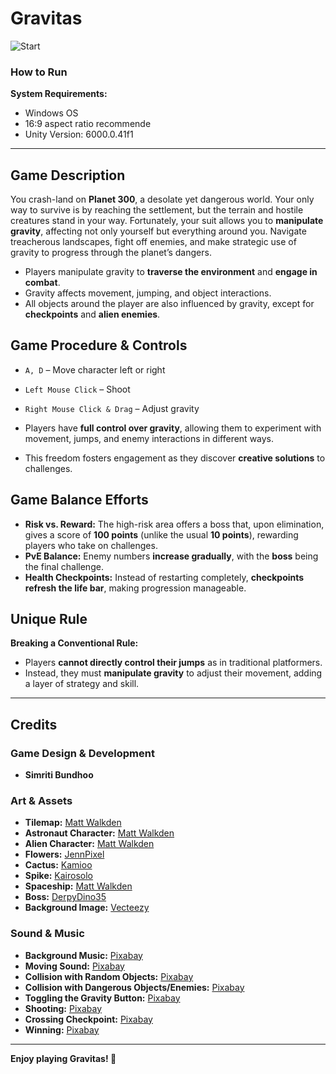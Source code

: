 # Gravitas
![Start](https://github.com/user-attachments/assets/5d0eddf8-e3a4-4fa7-817c-b34f2385e3b1)

### How to Run
**System Requirements:**
- Windows OS
- 16:9 aspect ratio recommende
- Unity Version: 6000.0.41f1  
---
## Game Description
You crash-land on **Planet 300**, a desolate yet dangerous world. Your only way to survive is by reaching the settlement, but the terrain and hostile creatures stand in your way. Fortunately, your suit allows you to **manipulate gravity**, affecting not only yourself but everything around you. Navigate treacherous landscapes, fight off enemies, and make strategic use of gravity to progress through the planet’s dangers.

- Players manipulate gravity to **traverse the environment** and **engage in combat**.
- Gravity affects movement, jumping, and object interactions.
- All objects around the player are also influenced by gravity, except for **checkpoints** and **alien enemies**.

## Game Procedure & Controls
- `A, D` – Move character left or right
- `Left Mouse Click` – Shoot
- `Right Mouse Click & Drag` – Adjust gravity


- Players have **full control over gravity**, allowing them to experiment with movement, jumps, and enemy interactions in different ways.
- This freedom fosters engagement as they discover **creative solutions** to challenges.

## Game Balance Efforts
- **Risk vs. Reward:** The high-risk area offers a boss that, upon elimination, gives a score of **100 points** (unlike the usual **10 points**), rewarding players who take on challenges.
- **PvE Balance:** Enemy numbers **increase gradually**, with the **boss** being the final challenge.
- **Health Checkpoints:** Instead of restarting completely, **checkpoints refresh the life bar**, making progression manageable.

## Unique Rule
**Breaking a Conventional Rule:**
- Players **cannot directly control their jumps** as in traditional platformers.
- Instead, they must **manipulate gravity** to adjust their movement, adding a layer of strategy and skill.
---
## Credits
### **Game Design & Development**
- **Simriti Bundhoo**

### **Art & Assets**
- **Tilemap:** [Matt Walkden](https://mattwalkden.itch.io/free-space-runner-pack)
- **Astronaut Character:** [Matt Walkden](https://mattwalkden.itch.io/free-space-runner-pack)
- **Alien Character:** [Matt Walkden](https://mattwalkden.itch.io/free-space-runner-pack)
- **Flowers:** [JennPixel](https://jennpixel.itch.io/free-flower-pack-12-icons)
- **Cactus:** [Kamioo](https://kamioo.itch.io/pixel-cactus)
- **Spike:** [Kairosolo](https://kairosolo.itch.io/simple-pixel-art-spikes)
- **Spaceship:** [Matt Walkden](https://mattwalkden.itch.io/lunar-battle-pack)
- **Boss:** [DerpyDino35](https://derpydino35.itch.io/alien-pack)
- **Background Image:** [Vecteezy](https://www.vecteezy.com/vector-art/48382235-pixel-art-planet-surface-space-arcade-8-bit-videogame-location-moon-landscape-and-galaxy-sky-background-illustration)

### **Sound & Music**
- **Background Music:** [Pixabay](https://pixabay.com/music/video-games-space-station-247790/)
- **Moving Sound:** [Pixabay](https://pixabay.com)
- **Collision with Random Objects:** [Pixabay](https://pixabay.com/sound-effects/boing-101318/)
- **Collision with Dangerous Objects/Enemies:** [Pixabay](https://pixabay.com/sound-effects/sword-sound-260274/)
- **Toggling the Gravity Button:** [Pixabay](https://pixabay.com)
- **Shooting:** [Pixabay](https://pixabay.com/sound-effects/laser-104024/)
- **Crossing Checkpoint:** [Pixabay](https://pixabay.com/sound-effects/teleport-90137/)
- **Winning:** [Pixabay](https://pixabay.com/sound-effects/level-win-6416/)

---

**Enjoy playing Gravitas! 🚀**
